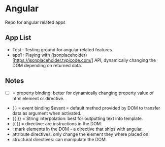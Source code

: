 # Angular
Repo for angular related apps

## App List
* Test : Testing ground for angular related features.
* app1 : Playing with (jsonplaceholder)[https://jsonplaceholder.typicode.com/] API, dynamically changing the DOM depending on returned data.

## Notes
* [ ] = property binding: better for dynamically changing property value of html element or directive.
* ( ) = event binding
$event = default method provided by DOM to transfer data as argument when activated.
* {{ }} = String interpolation: best for outputting text into template.
* [( )] = directive: are instructions in the DOM.
* <ng-template> : mark elements in the DOM -  a directive that ships with angular.
* attribute directives: only change the element they where placed on.
* structural directives: can manipulate the DOM.
